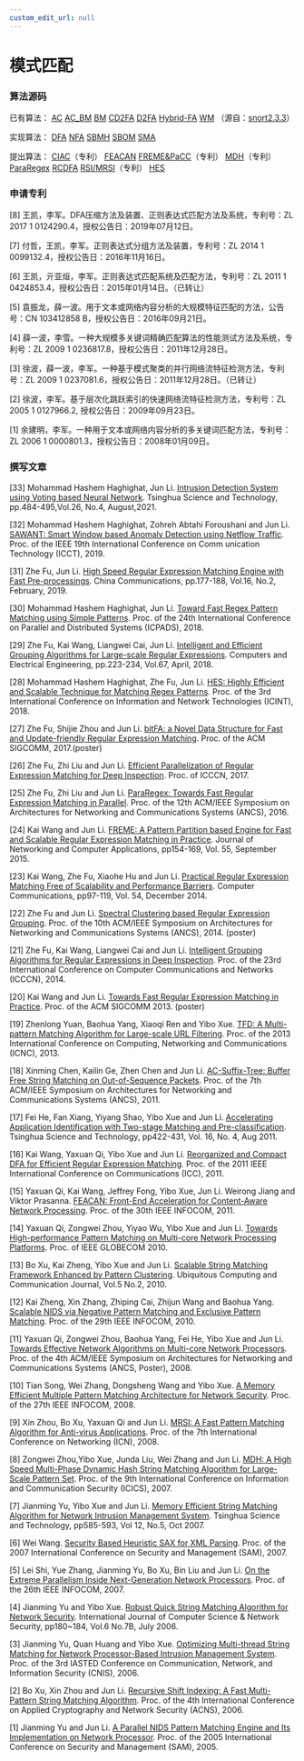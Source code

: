 ```yaml
---
custom_edit_url: null
---
```


# 模式匹配

### 算法源码

已有算法： [AC](../../static/share/ac.rar) [AC_BM](../../static/share/acbm.rar) [BM](../../static/share/bm.rar) [CD2FA](http://regex.wustl.edu) [D2FA](http://regex.wustl.edu) [Hybrid-FA](http://regex.wustl.edu) [WM](../../static/share/mwm.rar) （源自：[snort2.3.3](http://www.snort.org)）

实现算法： [DFA](../../static/share/RegEx2DFA.rar) [NFA](../../static/share/RegEx2NFA.rar) [SBMH](../../static/share/FV.rar) [SBOM](../../static/share/sbom.zip) [SMA](../../static/share/sma.rar)

提出算法： [CIAC](../../static/share/CIAC.zip)（专利） [FEACAN](../../static/share/FEACAN.rar) [FREME&PaCC](https://github.com/Tsinghua-NSLab/FREME-PaCC)（专利） [MDH](../../static/share/MDH.rar)（专利） [ParaRegex](../../static/share/ParaRegex.zip) [RCDFA](../../static/share/RCDFA.rar) [RSI/MRSI](../../static/share/RSI.rar)（专利） [HES](../../static/share/hes.zip)

### 申请专利

[8] 王凯，李军。DFA压缩方法及装置、正则表达式匹配方法及系统，专利号：ZL 2017 1 0124290.4，授权公告日：2019年07月12日。

[7] 付哲，王凯，李军。正则表达式分组方法及装置，专利号：ZL 2014 1 0099132.4，授权公告日：2016年11月16日。

[6] 王凯，亓亚烜，李军。正则表达式匹配系统及匹配方法，专利号：ZL 2011 1 0424853.4，授权公告日：2015年01月14日。（已转让）

[5] 袁振龙，薛一波。用于文本或网络内容分析的大规模特征匹配的方法，公告号：CN 103412858 B，授权公告日：2016年09月21日。

[4] 薛一波，李雪。一种大规模多关键词精确匹配算法的性能测试方法及系统，专利号：ZL 2009 1 0236817.8，授权公告日：2011年12月28日。

[3] 徐波，薛一波，李军。一种基于模式聚类的并行网络流特征检测方法，专利号：ZL 2009 1 0237081.6，授权公告日：2011年12月28日。（已转让）

[2] 徐波，李军。基于层次化跳跃索引的快速网络流特征检测方法，专利号：ZL 2005 1 0127966.2, 授权公告日：2009年09月23日。

[1] 余建明，李军。一种用于文本或网络内容分析的多关键词匹配方法，专利号：ZL 2006 1 0000801.3，授权公告日：2008年01月09日。

### 撰写文章

[33] Mohammad Hashem Haghighat, Jun Li. [Intrusion Detection System using Voting based Neural Network](../../static/share/Ali-TST-2021.pdf). Tsinghua Science and Technology, pp.484-495,Vol.26, No.4, August,2021.

[32] Mohammad Hashem Haghighat, Zohreh Abtahi Foroushani and Jun Li. [SAWANT: Smart Window based Anomaly Detection using Netflow Traffic](../../static/share/CT223-6.25.pdf). Proc. of the IEEE 19th International Conference on Comm unication Technology (ICCT), 2019.

[31] Zhe Fu, Jun Li. [High Speed Regular Expression Matching Engine with Fast Pre-processings](../../static/share/ZheFu-pre-precessing.pdf). China Communications, pp.177-188, Vol.16, No.2, February, 2019.

[30] Mohammad Hashem Haghighat, Jun Li. [Toward Fast Regex Pattern Matching using Simple Patterns](../../static/share/Ali-E-HES.pdf). Proc. of the 24th International Conference on Parallel and Distributed Systems (ICPADS), 2018.

[29] Zhe Fu, Kai Wang, Liangwei Cai, Jun Li. [Intelligent and Efficient Grouping Algorithms for Large-scale Regular Expressions](../../static/share/FU_Zhe-Computers_and_Electrical_Engineering.pdf). Computers and Electrical Engineering, pp.223-234, Vol.67, April, 2018.

[28] Mohammad Hashem Haghighat, Zhe Fu, Jun Li. [HES: Highly Efficient and Scalable Technique for Matching Regex Patterns](../../static/share/HES-Ali.pdf). Proc. of the 3rd International Conference on Information and Network Technologies (ICINT), 2018.

[27] Zhe Fu, Shijie Zhou and Jun Li. [bitFA: a Novel Data Structure for Fast and Update-friendly Regular Expression Matching](../../static/share/p130-ZheFu-sigcomm17.pdf). Proc. of the ACM SIGCOMM, 2017.(poster)

[26] Zhe Fu, Zhi Liu and Jun Li. [Efficient Parallelization of Regular Expression Matching for Deep Inspection](../../static/share/ZheFu_icccn_2017.pdf). Proc. of ICCCN, 2017.

[25] Zhe Fu, Zhi Liu and Jun Li. [ParaRegex: Towards Fast Regular Expression Matching in Parallel](../../static/share/ANCS2016-ZheFu.pdf). Proc. of the 12th ACM/IEEE Symposium on Architectures for Networking and Communications Systems (ANCS), 2016.

[24] Kai Wang and Jun Li. [FREME: A Pattern Partition based Engine for Fast and Scalable Regular Expression Matching in Practice](../../static/share/WangKai-Journal2015.pdf). Journal of Networking and Computer Applications, pp154-169, Vol. 55, September 2015.

[23] Kai Wang, Zhe Fu, Xiaohe Hu and Jun Li. [Practical Regular Expression Matching Free of Scalability and Performance Barriers](../../static/share/WangKai-ComCom2014.pdf). Computer Communications, pp97-119, Vol. 54, December 2014.

[22] Zhe Fu and Jun Li. [Spectral Clustering based Regular Expression Grouping](../../static/share/FuZhe-ANCS2014.pdf). Proc. of the 10th ACM/IEEE Symposium on Architectures for Networking and Communications Systems (ANCS), 2014. (poster)

[21] Zhe Fu, Kai Wang, Liangwei Cai and Jun Li. [Intelligent Grouping Algorithms for Regular Expressions in Deep Inspection](../../static/share/FuZhe-ICCCN2014.pdf). Proc. of the 23rd International Conference on Computer Communications and Networks (ICCCN), 2014.

[20] Kai Wang and Jun Li. [Towards Fast Regular Expression Matching in Practice](../../static/share/WangKai-SIGCOMM2013.pdf). Proc. of the ACM SIGCOMM 2013. (poster)

[19] Zhenlong Yuan, Baohua Yang, Xiaoqi Ren and Yibo Xue. [TFD: A Multi-pattern Matching Algorithm for Large-scale URL Filtering](../../static/share/YuanZhenlong-ICNC2013.pdf). Proc. of the 2013 International Conference on Computing, Networking and Communications (ICNC), 2013.

[18] Xinming Chen, Kailin Ge, Zhen Chen and Jun Li. [AC-Suffix-Tree: Buffer Free String Matching on Out-of-Sequence Packets](../../static/share/ANCS2011-Xinming.pdf). Proc. of the 7th ACM/IEEE Symposium on Architectures for Networking and Communications Systems (ANCS), 2011.

[17] Fei He, Fan Xiang, Yiyang Shao, Yibo Xue and Jun Li. [Accelerating Application Identification with Two-stage Matching and Pre-classification](../../static/share/Two-State-Matching.pdf). Tsinghua Science and Technology, pp422-431, Vol. 16, No. 4, Aug 2011.

[16] Kai Wang, Yaxuan Qi, Yibo Xue and Jun Li. [Reorganized and Compact DFA for Efficient Regular Expression Matching](../../static/share/rcdfa_kyle.pdf). Proc. of the 2011 IEEE International Conference on Communications (ICC), 2011.

[15] Yaxuan Qi, Kai Wang, Jeffrey Fong, Yibo Xue, Jun Li. Weirong Jiang and Viktor Prasanna. [FEACAN: Front-End Acceleration for Content-Aware Network Processing](../../static/share/p2114-qi.pdf). Proc. of the 30th IEEE INFOCOM, 2011.

[14] Yaxuan Qi, Zongwei Zhou, Yiyao Wu, Yibo Xue and Jun Li. [Towards High-performance Pattern Matching on Multi-core Network Processing Platforms](../../static/share/MultiCore-PM.pdf). Proc. of IEEE GLOBECOM 2010.

[13] Bo Xu, Kai Zheng, Yibo Xue and Jun Li. [Scalable String Matching Framework Enhanced by Pattern Clustering](../../static/share/ScalablePM_CM.pdf). Ubiquitous Computing and Communication Journal, Vol.5 No.2, 2010.

[12] Kai Zheng, Xin Zhang, Zhiping Cai, Zhijun Wang and Baohua Yang. [Scalable NIDS via Negative Pattern Matching and Exclusive Pattern Matching](../../static/share/Scalable_NIDS.pdf). Proc. of the 29th IEEE INFOCOM, 2010.

[11] Yaxuan Qi, Zongwei Zhou, Baohua Yang, Fei He, Yibo Xue and Jun Li. [Towards Effective Network Algorithms on Multi-core Network Processors](../../static/share/yaxuan-ANCS08.pdf). Proc. of the 4th ACM/IEEE Symposium on Architectures for Networking and Communications Systems (ANCS, Poster), 2008.

[10] Tian Song, Wei Zhang, Dongsheng Wang and Yibo Xue. [A Memory Efficient Multiple Pattern Matching Architecture for Network Security](../../static/share/infocom08-songtian.pdf). Proc. of the 27th IEEE INFOCOM, 2008.

[9] Xin Zhou, Bo Xu, Yaxuan Qi and Jun Li. [MRSI: A Fast Pattern Matching Algorithm for Anti-virus Applications](../../static/share/MRSI.pdf). Proc. of the 7th International Conference on Networking (ICN), 2008.

[8] Zongwei Zhou,Yibo Xue, Junda Liu, Wei Zhang and Jun Li. [MDH: A High Speed Multi-Phase Dynamic Hash String Matching Algorithm for Large-Scale Pattern Set](../../static/share/MDH-icics-final.pdf). Proc. of the 9th International Conference on Information and Communication Security (ICICS), 2007.

[7] Jianming Yu, Yibo Xue and Jun Li. [Memory Efficient String Matching Algorithm for Network Intrusion Management System](../../static/share/Memeff-PM.pdf). Tsinghua Science and Technology, pp585-593, Vol 12, No.5, Oct 2007.

[6] Wei Wang. [Security Based Heuristic SAX for XML Parsing](../../static/share/Security_Based_Heuristic_SAX_for_XML_Parsing.pdf). Proc. of the 2007 International Conference on Security and Management (SAM), 2007.

[5] Lei Shi, Yue Zhang, Jianming Yu, Bo Xu, Bin Liu and Jun Li. [On the Extreme Parallelism Inside Next-Generation Network Processors](../../static/share/On_the_Extreme_Parallelism.pdf). Proc. of the 26th IEEE INFOCOM, 2007.

[4] Jianming Yu and Yibo Xue. [Robust Quick String Matching Algorithm for Network Security](../../static/share/Robust-PM.pdf). International Journal of Computer Science & Network Security, pp180~184, Vol.6 No.7B, July 2006.

[3] Jianming Yu, Quan Huang and Yibo Xue. [Optimizing Multi-thread String Matching for Network Processor-Based Intrusion Management System](../../static/share/CNIS06.pdf). Proc. of the 3rd IASTED Conference on Communication, Network, and Information Security (CNIS), 2006.

[2] Bo Xu, Xin Zhou and Jun Li. [Recursive Shift Indexing: A Fast Multi-Pattern String Matching Algorithm](../../static/share/ACNS067_Bo_Xu_RSI.pdf). Proc. of the 4th International Conference on Applied Cryptography and Network Security (ACNS), 2006.

[1] Jianming Yu and Jun Li. [A Parallel NIDS Pattern Matching Engine and Its Implementation on Network Processor](../../static/share/A_Parallel_NIDS.pdf). Proc. of the 2005 International Conference on Security and Management (SAM), 2005.



